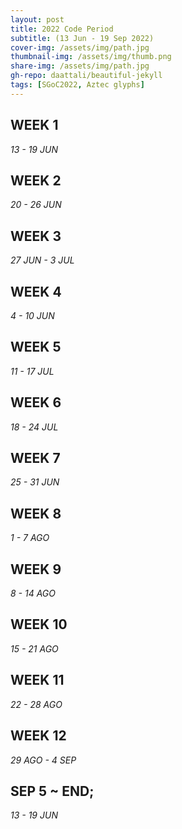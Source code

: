 ```yaml
---
layout: post
title: 2022 Code Period
subtitle: (13 Jun - 19 Sep 2022)
cover-img: /assets/img/path.jpg
thumbnail-img: /assets/img/thumb.png
share-img: /assets/img/path.jpg
gh-repo: daattali/beautiful-jekyll
tags: [SGoC2022, Aztec glyphs]
---
```


## WEEK 1
*13 - 19 JUN*

## WEEK 2
*20 - 26 JUN*

## WEEK 3
*27 JUN - 3 JUL*

## WEEK 4
*4 - 10 JUN*

## WEEK 5
*11 - 17 JUL*

## WEEK 6
*18 - 24 JUL*

## WEEK 7
*25 - 31 JUN*

## WEEK 8
*1 - 7 AGO*

## WEEK 9
*8 - 14 AGO*

## WEEK 10
*15 - 21 AGO*

## WEEK 11
*22 - 28 AGO*

## WEEK 12
*29 AGO - 4 SEP*

## SEP 5 ~ END;
*13 - 19 JUN*


